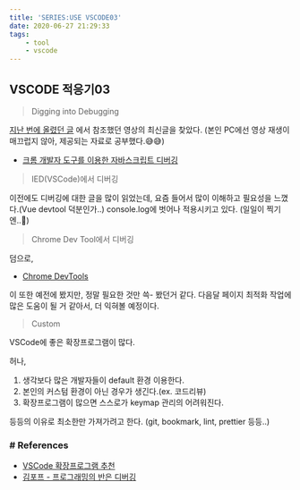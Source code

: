 ```yaml
---
title: 'SERIES:USE VSCODE03'
date: 2020-06-27 21:29:33
tags:
    - tool
    - vscode
---
```


## VSCODE 적응기03
> Digging into Debugging

[지난 번에 올렸던 글](https://krystaly.github.io/2020/06/26/SERIES-USE-VSCODE02) 에서 참조했던 영상의 최신글을 찾았다.
(본인 PC에선 영상 재생이 매끄럽지 않아, 제공되는 자료로 공부했다.😅😅)
- [크롬 개발자 도구를 이용한 자바스크립트 디버깅](https://subicura.com/2018/02/14/javascript-debugging.html)


> IED(VSCode)에서 디버깅

이전에도 디버깅에 대한 글을 많이 읽었는데,
요즘 들어서 많이 이해하고 필요성을 느꼈다.(Vue devtool 덕분인가..)  console.log에 벗어나 적용시키고 있다. (일일이 찍기엔..🤢)
 

> Chrome Dev Tool에서 디버깅
 
덤으로,
- [Chrome DevTools](https://developers.google.com/web/tools/chrome-devtools/?hl=ko)


 이 또한 예전에 봤지만, 정말 필요한 것만 쓱- 봤던거 같다.
다음달 페이지 최적화 작업에 많은 도움이 될 거 같아서, 더 익혀볼 예정이다.


> Custom

VSCode에 좋은 확장프로그램이 많다.

허나, 
1. 생각보다 많은 개발자들이 default 환경 이용한다.
2. 본인의 커스텀 환경이 아닌 경우가 생긴다.(ex. 코드리뷰)
3. 확장프로그램이 많으면 스스로가 keymap 관리의 어려워진다.

등등의 이유로 최소한만 가져가려고 한다.
(git, bookmark, lint, prettier 등등..)

  
### # References
- [VSCode 확장프로그램 추천](https://bbol-world.tistory.com/43)
- [김포프 - 프로그래밍의 반은 디버깅](https://www.youtube.com/watch?v=rHgYy7JrP1c)
